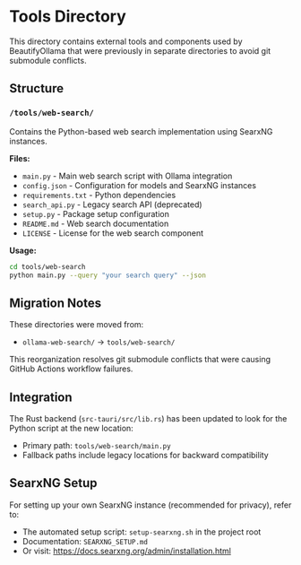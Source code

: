 # Tools Directory

This directory contains external tools and components used by BeautifyOllama that were previously in separate directories to avoid git submodule conflicts.

## Structure

### `/tools/web-search/`
Contains the Python-based web search implementation using SearxNG instances.

**Files:**
- `main.py` - Main web search script with Ollama integration
- `config.json` - Configuration for models and SearxNG instances
- `requirements.txt` - Python dependencies
- `search_api.py` - Legacy search API (deprecated)
- `setup.py` - Package setup configuration
- `README.md` - Web search documentation
- `LICENSE` - License for the web search component

**Usage:**
```bash
cd tools/web-search
python main.py --query "your search query" --json
```

## Migration Notes

These directories were moved from:
- `ollama-web-search/` → `tools/web-search/`

This reorganization resolves git submodule conflicts that were causing GitHub Actions workflow failures.

## Integration

The Rust backend (`src-tauri/src/lib.rs`) has been updated to look for the Python script at the new location:
- Primary path: `tools/web-search/main.py`
- Fallback paths include legacy locations for backward compatibility

## SearxNG Setup

For setting up your own SearxNG instance (recommended for privacy), refer to:
- The automated setup script: `setup-searxng.sh` in the project root
- Documentation: `SEARXNG_SETUP.md`
- Or visit: https://docs.searxng.org/admin/installation.html
